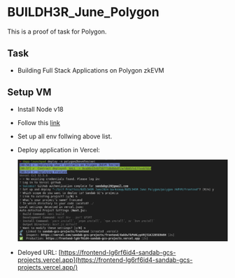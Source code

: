 # BUILDH3R_June_Polygon

This is a proof of task for Polygon.

## Task
- Building Full Stack Applications on Polygon zkEVM

## Setup VM
- Install Node v18
- Follow this [link](https://docs.polygon.technology/tools/dApp-development/launchpad/quickstart/#initialize-a-new-project) 

- Set up all env follwing above list.
- Deploy application in Vercel:

    <img src=./Assets/deployed-image.png>

- Deloyed URL: [https://frontend-lg6rf6id4-sandab-gcs-projects.vercel.app](https://frontend-lg6rf6id4-sandab-gcs-projects.vercel.app/)